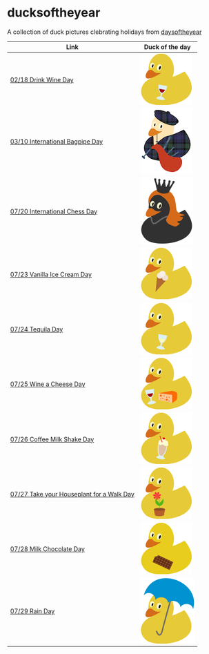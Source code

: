 # ducksoftheyear

A collection of duck pictures clebrating holidays from [daysoftheyear](https://www.daysoftheyear.com)
 
Link | Duck of the day 
--- | --- 
[02/18 Drink Wine Day](https://www.daysoftheyear.com/days/drink-wine-day) | ![02-18](./images/02-18.png) 
[03/10 International Bagpipe Day](https://www.daysoftheyear.com/days/international-bagpipe-day) | ![03-10](./images/03-10.png) 
[07/20 International Chess Day](https://www.daysoftheyear.com/days/international-chess-day) | ![07-20](./images/07-20.png)
[07/23 Vanilla Ice Cream Day](https://www.daysoftheyear.com/days/vanilla-ice-cream-day) | ![07-23](./images/07-23.png)
[07/24 Tequila Day](https://www.daysoftheyear.com/days/tequila-day) | ![07-24](./images/07-24.png)
[07/25 Wine a Cheese Day](https://www.daysoftheyear.com/days/wine-and-cheese-day) | ![07-25](./images/07-25.png)
[07/26 Coffee Milk Shake Day](https://www.daysoftheyear.com/days/coffee-milk-shake-day) | ![07-26](./images/07-26.png)
[07/27 Take your Houseplant for a Walk Day](https://www.daysoftheyear.com/days/take-your-houseplant-for-a-walk-day) | ![07-27](./images/07-27.png)
[07/28 Milk Chocolate Day](https://www.daysoftheyear.com/days/milk-chocolate-day) | ![07-28](./images/07-28.png)
[07/29 Rain Day](https://www.daysoftheyear.com/days/rain-day) | ![07-29](./images/07-29.png)

